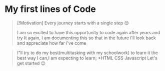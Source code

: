 # My first lines of Code
> [!Motivation]
> Every journey starts with a single step 😊
>
> I am so excited to have this opportunity to code again after years and try It again,
> I am documenting this so that in the future i'll look back and appreciate how far i've come
>

> I"ll try to do my best(multitasking with my schoolwork) to learn it the best way I can,I am expecting to learn;
> *HTML
> CSS
> Javascript
> Let's get started 😉
> 
